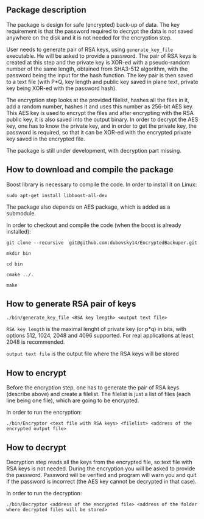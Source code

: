 

Package description
---------------------
The package is design for safe (encrypted) back-up of data.
The key requirement is that the password required to decrypt the data is not saved anywhere on the disk and it is not needed for the encryption step.

User needs to generate pair of RSA keys, using ```generate_key_file``` executable. He will be asked to provide a password.
The pair of RSA keys is created at this step and the private key is XOR-ed with a pseudo-random number of the same length, obtained from SHA3-512 algorithm, with the password being the input for the hash function.
The key pair is then saved to a text file (with P*Q, key length and public key saved in plane text, private key being XOR-ed with the password hash).

The encryption step looks at the provided filelist, hashes all the files in it, add a random number, hashes it and uses this number as 256-bit AES key.
This AES key is used to encrypt the files and after encrypting with the RSA public key, it is also saved into the output binary.
In order to decrypt the AES key, one has to know the private key, and in order to get the private key, the password is required, so that it can be XOR-ed with the encrypted private key saved in the encrypted file.

The package is still under development, with decryption part missing.


How to download and compile the package
----------------------------------------

Boost library is necessary to compile the code. In order to install it on Linux:

```
sudo apt-get install libboost-all-dev
```

The package also depends on AES package, which is added as a submodule.

In order to checkout and compile the code (when the boost is already installed):

```
git clone --recursive  git@github.com:dubovsky14/EncryptedBackuper.git

mkdir bin

cd bin

cmake ../.

make
```

How to generate RSA pair of keys
---------------------------------
```
./bin/generate_key_file <RSA key length> <output text file>
```

```RSA key length``` is the maximal lenght of private key (or p*q) in bits, with options 512, 1024, 2048 and 4096 supported. For real applications at least 2048 is recommended.

```output text file``` is the output file where the RSA keys will be stored


How to encrypt
---------------------------------

Before the  encryption step, one has to generate the pair of RSA keys (describe above) and create a filelist. The filelist is just a list of files (each line being one file), which are going to be encrypted.

In order to run the encryption:

```
./bin/Encryptor <text file with RSA keys> <filelist> <address of the encrypted output file>
```


How to decrypt
---------------------------------

Decryption step reads all the keys from the encrypted file, so text file with RSA keys is not needed.
During the encryption you will be asked to provide the password.
Password will be verified and program will warn you and quit if the password is incorrect (the AES key cannot be decrypted in that case).

In order to run the decryption:

```
./bin/Decryptor <address of the encrypted file> <address of the folder where decrypted files will be stored>
```